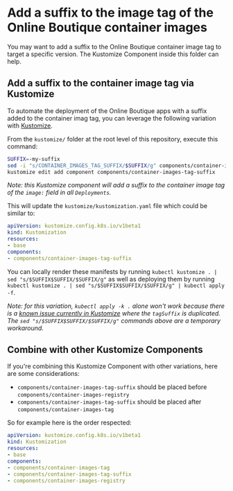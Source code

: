 # Add a suffix to the image tag of the Online Boutique container images

You may want to add a suffix to the Online Boutique container image tag to target a specific version.
The Kustomize Component inside this folder can help.

## Add a suffix to the container image tag via Kustomize

To automate the deployment of the Online Boutique apps with a suffix added to the container imag tag, you can leverage the following variation with [Kustomize](../..).

From the `kustomize/` folder at the root level of this repository, execute this command:
```bash
SUFFIX=-my-suffix
sed -i "s/CONTAINER_IMAGES_TAG_SUFFIX/$SUFFIX/g" components/container-images-tag-suffix/kustomization.yaml
kustomize edit add component components/container-images-tag-suffix
```
_Note: this Kustomize component will add a suffix to the container image tag of the `image:` field in all `Deployments`._

This will update the `kustomize/kustomization.yaml` file which could be similar to:
```yaml
apiVersion: kustomize.config.k8s.io/v1beta1
kind: Kustomization
resources:
- base
components:
- components/container-images-tag-suffix
```

You can locally render these manifests by running `kubectl kustomize . | sed "s/$SUFFIX$SUFFIX/$SUFFIX/g"` as well as deploying them by running `kubectl kustomize . | sed "s/$SUFFIX$SUFFIX/$SUFFIX/g" | kubectl apply -f`.

_Note: for this variation, `kubectl apply -k .` alone won't work because there is a [known issue currently in Kustomize](https://github.com/kubernetes-sigs/kustomize/issues/4814) where the `tagSuffix` is duplicated. The `sed "s/$SUFFIX$SUFFIX/$SUFFIX/g"` commands above are a temporary workaround._

## Combine with other Kustomize Components
If you're combining this Kustomize Component with other variations, here are some considerations:
- `components/container-images-tag-suffix` should be placed before `components/container-images-registry`
- `components/container-images-tag-suffix` should be placed after `components/container-images-tag`

So for example here is the order respected:
```yaml
apiVersion: kustomize.config.k8s.io/v1beta1
kind: Kustomization
resources:
- base
components:
- components/container-images-tag
- components/container-images-tag-suffix
- components/container-images-registry
```

